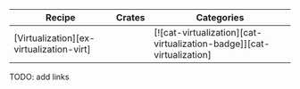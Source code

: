 | Recipe | Crates | Categories |
|--------|--------|------------|
| [Virtualization][ex-virtualization-virt] |  | [![cat-virtualization][cat-virtualization-badge]][cat-virtualization] |

<div class="hidden">
TODO: add links
</div>
